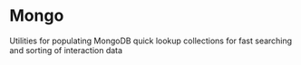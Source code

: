 # Mongo
Utilities for populating MongoDB quick lookup collections for fast searching and sorting of interaction data